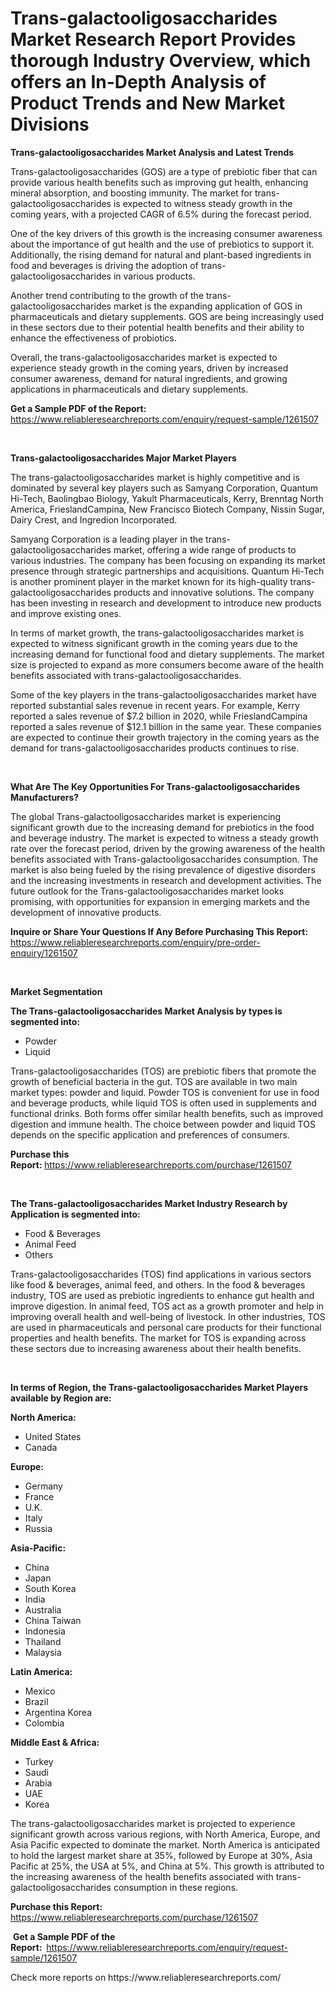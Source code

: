 <p><h1>Trans-galactooligosaccharides Market Research Report Provides thorough Industry Overview, which offers an In-Depth Analysis of Product Trends and New Market Divisions</h1></p><p><strong>Trans-galactooligosaccharides Market Analysis and Latest Trends</strong></p>
<p><p>Trans-galactooligosaccharides (GOS) are a type of prebiotic fiber that can provide various health benefits such as improving gut health, enhancing mineral absorption, and boosting immunity. The market for trans-galactooligosaccharides is expected to witness steady growth in the coming years, with a projected CAGR of 6.5% during the forecast period. </p><p>One of the key drivers of this growth is the increasing consumer awareness about the importance of gut health and the use of prebiotics to support it. Additionally, the rising demand for natural and plant-based ingredients in food and beverages is driving the adoption of trans-galactooligosaccharides in various products. </p><p>Another trend contributing to the growth of the trans-galactooligosaccharides market is the expanding application of GOS in pharmaceuticals and dietary supplements. GOS are being increasingly used in these sectors due to their potential health benefits and their ability to enhance the effectiveness of probiotics.</p><p>Overall, the trans-galactooligosaccharides market is expected to experience steady growth in the coming years, driven by increased consumer awareness, demand for natural ingredients, and growing applications in pharmaceuticals and dietary supplements.</p></p>
<p><strong>Get a Sample PDF of the Report:&nbsp;</strong> <a href="https://www.reliableresearchreports.com/enquiry/request-sample/1261507">https://www.reliableresearchreports.com/enquiry/request-sample/1261507</a></p>
<p>&nbsp;</p>
<p><strong>Trans-galactooligosaccharides Major Market Players</strong></p>
<p><p>The trans-galactooligosaccharides market is highly competitive and is dominated by several key players such as Samyang Corporation, Quantum Hi-Tech, Baolingbao Biology, Yakult Pharmaceuticals, Kerry, Brenntag North America, FrieslandCampina, New Francisco Biotech Company, Nissin Sugar, Dairy Crest, and Ingredion Incorporated.</p><p>Samyang Corporation is a leading player in the trans-galactooligosaccharides market, offering a wide range of products to various industries. The company has been focusing on expanding its market presence through strategic partnerships and acquisitions. Quantum Hi-Tech is another prominent player in the market known for its high-quality trans-galactooligosaccharides products and innovative solutions. The company has been investing in research and development to introduce new products and improve existing ones.</p><p>In terms of market growth, the trans-galactooligosaccharides market is expected to witness significant growth in the coming years due to the increasing demand for functional food and dietary supplements. The market size is projected to expand as more consumers become aware of the health benefits associated with trans-galactooligosaccharides.</p><p>Some of the key players in the trans-galactooligosaccharides market have reported substantial sales revenue in recent years. For example, Kerry reported a sales revenue of $7.2 billion in 2020, while FrieslandCampina reported a sales revenue of $12.1 billion in the same year. These companies are expected to continue their growth trajectory in the coming years as the demand for trans-galactooligosaccharides products continues to rise.</p></p>
<p>&nbsp;</p>
<p><strong>What Are The Key Opportunities For Trans-galactooligosaccharides Manufacturers?</strong></p>
<p><p>The global Trans-galactooligosaccharides market is experiencing significant growth due to the increasing demand for prebiotics in the food and beverage industry. The market is expected to witness a steady growth rate over the forecast period, driven by the growing awareness of the health benefits associated with Trans-galactooligosaccharides consumption. The market is also being fueled by the rising prevalence of digestive disorders and the increasing investments in research and development activities. The future outlook for the Trans-galactooligosaccharides market looks promising, with opportunities for expansion in emerging markets and the development of innovative products.</p></p>
<p><strong>Inquire or Share Your Questions If Any Before Purchasing This Report:</strong> <a href="https://www.reliableresearchreports.com/enquiry/pre-order-enquiry/1261507">https://www.reliableresearchreports.com/enquiry/pre-order-enquiry/1261507</a></p>
<p>&nbsp;</p>
<p><strong>Market Segmentation</strong></p>
<p><strong>The Trans-galactooligosaccharides Market Analysis by types is segmented into:</strong></p>
<p><ul><li>Powder</li><li>Liquid</li></ul></p>
<p><p>Trans-galactooligosaccharides (TOS) are prebiotic fibers that promote the growth of beneficial bacteria in the gut. TOS are available in two main market types: powder and liquid. Powder TOS is convenient for use in food and beverage products, while liquid TOS is often used in supplements and functional drinks. Both forms offer similar health benefits, such as improved digestion and immune health. The choice between powder and liquid TOS depends on the specific application and preferences of consumers.</p></p>
<p><strong>Purchase this Report:&nbsp;</strong><a href="https://www.reliableresearchreports.com/purchase/1261507">https://www.reliableresearchreports.com/purchase/1261507</a></p>
<p>&nbsp;</p>
<p><strong>The Trans-galactooligosaccharides Market Industry Research by Application is segmented into:</strong></p>
<p><ul><li>Food & Beverages</li><li>Animal Feed</li><li>Others</li></ul></p>
<p><p>Trans-galactooligosaccharides (TOS) find applications in various sectors like food & beverages, animal feed, and others. In the food & beverages industry, TOS are used as prebiotic ingredients to enhance gut health and improve digestion. In animal feed, TOS act as a growth promoter and help in improving overall health and well-being of livestock. In other industries, TOS are used in pharmaceuticals and personal care products for their functional properties and health benefits. The market for TOS is expanding across these sectors due to increasing awareness about their health benefits.</p></p>
<p>&nbsp;</p>
<p><strong>In terms of Region, the Trans-galactooligosaccharides Market Players available by Region are:</strong></p>
<p>
    <p> <strong> North America: </strong>
        <ul>
            <li>United States</li>
            <li>Canada</li>
        </ul>
        </p> 
    <p> <strong> Europe: </strong>
        <ul>
            <li>Germany</li>
            <li>France</li>
            <li>U.K.</li>
            <li>Italy</li>
            <li>Russia</li>
        </ul>
        </p> 
    <p> <strong> Asia-Pacific: </strong>
        <ul>
            <li>China</li>
            <li>Japan</li>
            <li>South Korea</li>
            <li>India</li>
            <li>Australia</li>
            <li>China Taiwan</li>
            <li>Indonesia</li>
            <li>Thailand</li>
            <li>Malaysia</li>
        </ul>
        </p> 
    <p> <strong> Latin America: </strong>
        <ul>
            <li>Mexico</li>
            <li>Brazil</li>
            <li>Argentina Korea</li>
            <li>Colombia</li>
        </ul>
        </p> 
    <p> <strong> Middle East & Africa: </strong>
        <ul>
            <li>Turkey</li>
            <li>Saudi</li>
            <li>Arabia</li>
            <li>UAE</li>
            <li>Korea</li>
        </ul>
    </p>
    </p>
<p><p>The trans-galactooligosaccharides market is projected to experience significant growth across various regions, with North America, Europe, and Asia Pacific expected to dominate the market. North America is anticipated to hold the largest market share at 35%, followed by Europe at 30%, Asia Pacific at 25%, the USA at 5%, and China at 5%. This growth is attributed to the increasing awareness of the health benefits associated with trans-galactooligosaccharides consumption in these regions.</p></p>
<p><strong>Purchase this Report: </strong><a href="https://www.reliableresearchreports.com/purchase/1261507">https://www.reliableresearchreports.com/purchase/1261507</a></p>
<p>&nbsp;<strong>Get a Sample PDF of the Report:&nbsp;&nbsp;</strong><a href="https://www.reliableresearchreports.com/enquiry/request-sample/1261507">https://www.reliableresearchreports.com/enquiry/request-sample/1261507</a></p>
<p><strong></strong></p>
<p>Check more reports on https://www.reliableresearchreports.com/</p>